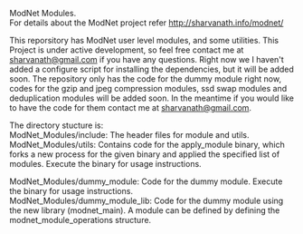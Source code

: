 ModNet Modules.<br>
For details about the ModNet project refer http://sharvanath.info/modnet/

This reporsitory has ModNet user level modules, and some utilities. This Project is under active development, so feel free contact me at sharvanath@gmail.com if you have any questions. Right now we I haven't added a configure script for installing the dependencies, but it will be added soon. The repository only has the code for the dummy module right now, codes for the gzip and jpeg compression modules, ssd swap modules and deduplication modules will be added soon. In the meantime if you would like to have the code for them contact me at sharvanath@gmail.com.<br>

The directory stucture is:<br>
ModNet_Modules/include:     The header files for module and utils.<br>
ModNet_Modules/utils:       Contains code for the apply_module binary, which forks a new process for the given binary and                                   applied the specified list of modules. Execute the binary for usage instructions.<br>

ModNet_Modules/dummy_module: Code for the dummy module. Execute the binary for usage instructions.<br>
ModNet_Modules/dummy_module_lib: Code for the dummy module using the new library (modnet_main). A module can be defined by defining the modnet_module_operations structure. 


